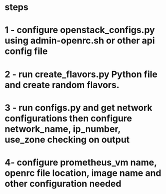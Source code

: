 
# steps
# 1 - configure openstack_configs.py using admin-openrc.sh or other api config file
# 2 - run create_flavors.py Python file and create random flavors.
# 3 - run configs.py and get network configurations then configure network_name, ip_number, use_zone checking on output
# 4- configure prometheus_vm name, openrc file location, image name and other configuration needed 
